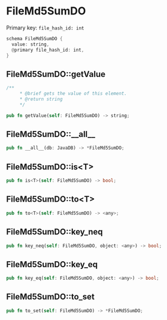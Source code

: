 # FileMd5SumDO

Primary key: `file_hash_id: int`

```rust
schema FileMd5SumDO {
  value: string,
  @primary file_hash_id: int,
}
```
## FileMd5SumDO::getValue

```rust
/**
     * @brief gets the value of this element.
     * @return string
     */
```
```rust
pub fn getValue(self: FileMd5SumDO) -> string;
```
## FileMd5SumDO::\_\_all\_\_

```rust
pub fn __all__(db: JavaDB) -> *FileMd5SumDO;
```
## FileMd5SumDO::is\<T\>

```rust
pub fn is<T>(self: FileMd5SumDO) -> bool;
```
## FileMd5SumDO::to\<T\>

```rust
pub fn to<T>(self: FileMd5SumDO) -> <any>;
```
## FileMd5SumDO::key\_neq

```rust
pub fn key_neq(self: FileMd5SumDO, object: <any>) -> bool;
```
## FileMd5SumDO::key\_eq

```rust
pub fn key_eq(self: FileMd5SumDO, object: <any>) -> bool;
```
## FileMd5SumDO::to\_set

```rust
pub fn to_set(self: FileMd5SumDO) -> *FileMd5SumDO;
```
